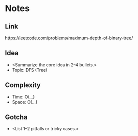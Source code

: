 # Notes

## Link
https://leetcode.com/problems/maximum-depth-of-binary-tree/

## Idea
- <Summarize the core idea in 2–4 bullets.>
- Topic: DFS (Tree)

## Complexity
- Time: O(...)
- Space: O(...)

## Gotcha
- <List 1–2 pitfalls or tricky cases.>

